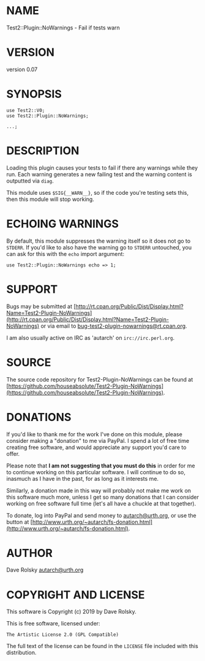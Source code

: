 # NAME

Test2::Plugin::NoWarnings - Fail if tests warn

# VERSION

version 0.07

# SYNOPSIS

    use Test2::V0;
    use Test2::Plugin::NoWarnings;

    ...;

# DESCRIPTION

Loading this plugin causes your tests to fail if there any warnings while they
run. Each warning generates a new failing test and the warning content is
outputted via `diag`.

This module uses `$SIG{__WARN__}`, so if the code you're testing sets this,
then this module will stop working.

# ECHOING WARNINGS

By default, this module suppresses the warning itself so it does not go to
`STDERR`. If you'd like to also have the warning go to `STDERR` untouched,
you can ask for this with the `echo` import argument:

    use Test2::Plugin::NoWarnings echo => 1;

# SUPPORT

Bugs may be submitted at [http://rt.cpan.org/Public/Dist/Display.html?Name=Test2-Plugin-NoWarnings](http://rt.cpan.org/Public/Dist/Display.html?Name=Test2-Plugin-NoWarnings) or via email to [bug-test2-plugin-nowarnings@rt.cpan.org](mailto:bug-test2-plugin-nowarnings@rt.cpan.org).

I am also usually active on IRC as 'autarch' on `irc://irc.perl.org`.

# SOURCE

The source code repository for Test2-Plugin-NoWarnings can be found at [https://github.com/houseabsolute/Test2-Plugin-NoWarnings](https://github.com/houseabsolute/Test2-Plugin-NoWarnings).

# DONATIONS

If you'd like to thank me for the work I've done on this module, please
consider making a "donation" to me via PayPal. I spend a lot of free time
creating free software, and would appreciate any support you'd care to offer.

Please note that **I am not suggesting that you must do this** in order for me
to continue working on this particular software. I will continue to do so,
inasmuch as I have in the past, for as long as it interests me.

Similarly, a donation made in this way will probably not make me work on this
software much more, unless I get so many donations that I can consider working
on free software full time (let's all have a chuckle at that together).

To donate, log into PayPal and send money to autarch@urth.org, or use the
button at [http://www.urth.org/~autarch/fs-donation.html](http://www.urth.org/~autarch/fs-donation.html).

# AUTHOR

Dave Rolsky <autarch@urth.org>

# COPYRIGHT AND LICENSE

This software is Copyright (c) 2019 by Dave Rolsky.

This is free software, licensed under:

    The Artistic License 2.0 (GPL Compatible)

The full text of the license can be found in the
`LICENSE` file included with this distribution.
